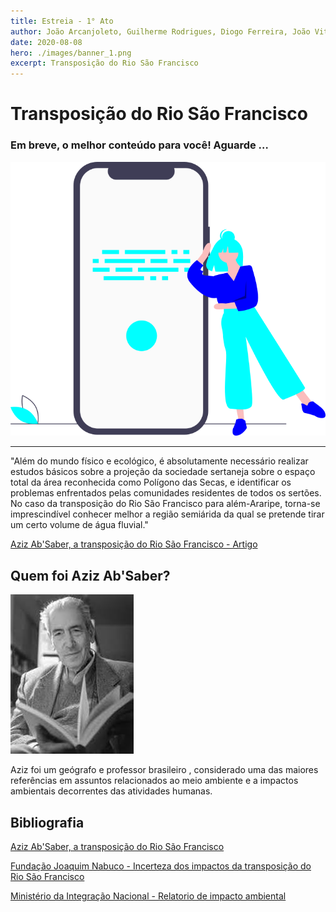 ```yaml
---
title: Estreia - 1° Ato
author: João Arcanjoleto, Guilherme Rodrigues, Diogo Ferreira, João Vitor Eugênio, João Henrique Cadoni Negri, Pedro Ferreira Alves, Henrique Cipriano Alnselmo
date: 2020-08-08
hero: ./images/banner_1.png
excerpt: Transposição do Rio São Francisco
---
```


# Transposição do Rio São Francisco


### Em breve, o melhor conteúdo para você! Aguarde …


<div className="Image__Small">
  <img
    src="./images/espera.png"
    title="Aziz Ab'Saber"
    alt="Cientista Aziz Ab'Saber"
  />
</div>

---

"Além do mundo físico e ecológico, é absolutamente necessário
realizar estudos básicos sobre a projeção da sociedade sertaneja
sobre o espaço total da área reconhecida como Polígono das Secas,
e identificar os problemas enfrentados pelas comunidades residentes
de todos os sertões. No caso da transposição do Rio São Francisco para
além-Araripe, torna-se imprescindível conhecer melhor a região semiárida da qual se pretende tirar um certo volume de água fluvial."

[Aziz Ab'Saber, a transposição do Rio São Francisco - Artigo](https://www.revistas.usp.br/revusp/article/download/13527/15345/ "Porta de Revistas da USP")

## Quem foi Aziz Ab'Saber?

<div className="Image__Small">
  <img
    src="./images/aziz.jpeg"
    title="Aziz Ab'Saber"
    alt="Cientista Aziz Ab'Saber"
  />
</div>

Aziz foi um geógrafo e professor brasileiro , considerado uma das maiores referências em assuntos relacionados ao meio ambiente e a impactos ambientais decorrentes das atividades humanas. 

## Bibliografia

[Aziz Ab'Saber, a transposição do Rio São Francisco](https://www.revistas.usp.br/revusp/article/download/13527/15345/ "Porta de Revistas da USP")

[Fundação Joaquim Nabuco - Incerteza dos impactos da transposição do Rio São Francisco](https://www.fundaj.gov.br/index.php/transposicao-do-rio-sao-francisco/11594-com-mais-de-90-da-transposicao-concluida-impactos-ambientais-no-rio-sao-francisco-ainda-sao-incertos "Fundação Joaquim Nabuco")

[Ministério da Integração Nacional - Relatorio de impacto ambiental](https://web.archive.org/web/20111130061526/http://www.integracao.gov.br/saofrancisco/integracao/rima.asp)
